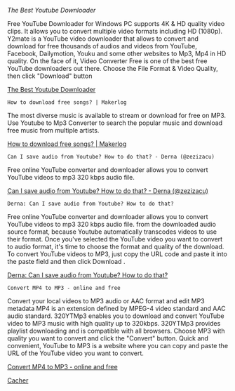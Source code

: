 *The Best Youtube Downloader*

Free YouTube Downloader for Windows PC supports 4K & HD quality video clips.
It allows you to convert multiple video formats including HD (1080p).
Y2mate is a YouTube video downloader that allows to convert and download for free thousands of audios and videos from YouTube, Facebook, Dailymotion, Youku and some other websites to Mp3, Mp4 in HD quality.
On the face of it, Video Converter Free is one of the best free YouTube downloaders out there.
Choose the File Format & Video Quality, then click "Download" button

[The Best Youtube Downloader](https://www.notebook.ai/documents/129486/)

`How to download free songs? | Makerlog`

The most diverse music is available to stream or download for free on MP3.
Use Youtube to Mp3 Converter to search the popular music and download free music from multiple artists.

[How to download free songs? | Makerlog](https://getmakerlog.com/milestones/how-to-download-free-songs-on-mp3syt-narrvv)

`Can I save audio from Youtube? How to do that? - Derna (@zezizacu)`

Free online YouTube converter and downloader allows you to convert YouTube videos to mp3 320 kbps audio file. 

[Can I save audio from Youtube? How to do that? - Derna (@zezizacu)](https://matters.news/@zezizacu/can-i-save-audio-from-youtube-how-to-do-that-bafyreicgkz2kfoz263glbeqr2ab6y7h2zpk66tbidpq7xbzqnzsluuhx3u)

`Derna: Can I save audio from Youtube? How to do that?`

Free online YouTube converter and downloader allows you to convert YouTube videos to mp3 320 kbps audio file.
from the downloaded audio source format, because Youtube automatically transcodes videos to use their format.
Once you've selected the YouTube video you want to convert to audio format, it's time to choose the format and quality of the download.
To convert YouTube videos to MP3, just copy the URL code and paste it into the paste field and then click Download .

[Derna: Can I save audio from Youtube? How to do that?](https://ipfs.io/ipfs/QmeMntSGpEHEDnGC56DdctMqaK2BQ8dcivNqhYRYws8amk/)

`Convert MP4 to MP3 - online and free`

Convert your local videos to MP3 audio or AAC format and edit MP3 metadata MP4 is an extension defined by MPEG-4 video standard and AAC audio standard.
320YTMp3 enables you to download and convert YouTube video to MP3 music with high quality up to 320kbps. 320YTMp3 provides playlist downloading and is compatible with all browsers.
Choose MP3 with quality you want to convert and click the "Convert" button.
Quick and convenient, YouTube to MP3 is a website where you can copy and paste the URL of the YouTube video you want to convert.

[Convert MP4 to MP3 - online and free](https://figshare.com/s/8d7ad7feb8f35b7262cd)

[Cacher](https://snippets.cacher.io/snippet/4fe6deef4f740b21e6f3)

